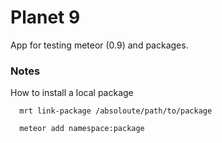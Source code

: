 Planet 9
========

App for testing meteor (0.9) and packages.


### Notes

How to install a local package

```
  mrt link-package /absoloute/path/to/package
  
  meteor add namespace:package

```

